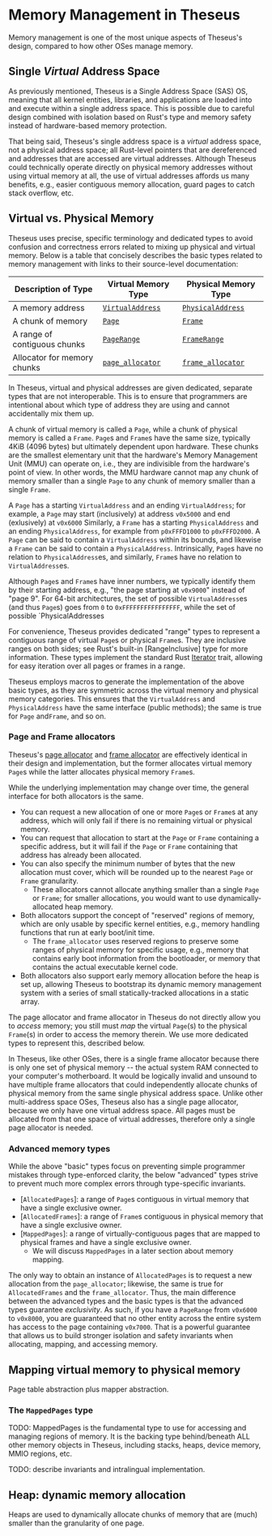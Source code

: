 # Memory Management in Theseus

Memory management is one of the most unique aspects of Theseus's design, compared to how other OSes manage memory. 

## Single *Virtual* Address Space
As previously mentioned, Theseus is a Single Address Space (SAS) OS, meaning that all kernel entities, libraries, and applications are loaded into and execute within a single address space. This is possible due to careful design combined with isolation based on Rust's type and memory safety instead of hardware-based memory protection.

That being said, Theseus's single address space is a *virtual* address space, not a physical address space; 
all Rust-level pointers that are dereferenced and addresses that are accessed are virtual addresses. 
Although Theseus could technically operate directly on physical memory addresses without using virtual memory at all, the use of virtual addresses affords us many benefits, e.g., easier contiguous memory allocation, guard pages to catch stack overflow, etc. 


## Virtual vs. Physical Memory
Theseus uses precise, specific terminology and dedicated types to avoid confusion and correctness errors related to mixing up physical and virtual memory.
Below is a table that concisely describes the basic types related to memory management with links to their source-level documentation:


| Description of Type          | Virtual Memory Type   | Physical Memory Type |
|------------------------------|-----------------------|----------------------|
| A memory address             | [`VirtualAddress`]    | [`PhysicalAddress`]  |
| A chunk of memory            | [`Page`]              | [`Frame`]            |
| A range of contiguous chunks | [`PageRange`]         | [`FrameRange`]       |
| Allocator for memory chunks  | [`page_allocator`]    | [`frame_allocator`]  |

In Theseus, virtual and physical addresses are given dedicated, separate types that are not interoperable. 
This is to ensure that programmers are intentional about which type of address they are using and cannot accidentally mix them up.

A chunk of virtual memory is called a `Page`, while a chunk of physical memory is called a `Frame`.
`Page`s and `Frame`s have the same size, typically 4KiB (4096 bytes) but ultimately dependent upon hardware.
These chunks are the smallest elementary unit that the hardware's Memory Management Unit (MMU) can operate on, i.e., they are indivisible from the hardware's point of view. 
In other words, the MMU hardware cannot map any chunk of memory smaller than a single `Page` to any chunk of memory smaller than a single `Frame`. 

A `Page` has a starting `VirtualAddress` and an ending `VirtualAddress`; for example, a `Page` may start (inclusively) at address `v0x5000` and end (exlusively) at `v0x6000` 
Similarly, a `Frame` has a starting `PhysicalAddress` and an ending `PhysicalAddress`, for example from `p0xFFFD1000` to `p0xFFFD2000`.
A `Page` can be said to contain a `VirtualAddress` within its bounds, and likewise a `Frame` can be said to contain a `PhysicalAddress`.
Intrinsically, `Page`s have no relation to `PhysicalAddress`es, and similarly, `Frame`s have no relation to `VirtualAddress`es.

Although `Page`s and `Frame`s have inner numbers, we typically identify them by their starting address, e.g., "the page starting at `v0x9000`" instead of "page 9".
For 64-bit architectures, the set of possible `VirtualAddress`es (and thus `Page`s) goes from `0` to `0xFFFFFFFFFFFFFFFF`, while the set of possible `PhysicalAddresses


For convenience, Theseus provides dedicated "range" types to represent a contiguous range of virtual `Page`s or physical `Frame`s. 
They are inclusive ranges on both sides; see Rust's built-in [RangeInclusive] type for more information.
These types implement the standard Rust [Iterator] trait, allowing for easy iteration over all pages or frames in a range.

Theseus employs macros to generate the implementation of the above basic types,
as they are symmetric across the virtual memory and physical memory categories.
This ensures that the `VirtualAddress` and `PhysicalAddress` have the same interface (public methods); the same is true for `Page` and`Frame`, and so on.


[`VirtualAddress`]: https://theseus-os.github.io/Theseus/doc/memory_structs/struct.VirtualAddress.html
[`PhysicalAddress`]: https://theseus-os.github.io/Theseus/doc/memory_structs/struct.PhysicalAddress.html
[`Page`]: https://theseus-os.github.io/Theseus/doc/memory_structs/struct.Page.html
[`Frame`]: https://theseus-os.github.io/Theseus/doc/memory_structs/struct.Frame.html
[`PageRange`]: https://theseus-os.github.io/Theseus/doc/memory_structs/struct.PageRange.html
[`FrameRange`]: https://theseus-os.github.io/Theseus/doc/memory_structs/struct.FrameRange.html
[Iterator]: https://doc.rust-lang.org/std/iter/trait.Iterator.html
[`page_allocator`]:  https://theseus-os.github.io/Theseus/doc/page_allocator/index.html
[`frame_allocator`]: https://theseus-os.github.io/Theseus/doc/frame_allocator/index.html


### Page and Frame allocators
Theseus's [page allocator] and [frame allocator] are effectively identical in their design and implementation, but the former allocates virtual memory `Page`s while the latter allocates physical memory `Frame`s.

While the underlying implementation may change over time, the general interface for both allocators is the same. 
* You can request a new allocation of one or more `Page`s or `Frame`s at any address, which will only fail if there is no remaining virtual or physical memory. 
* You can request that allocation to start at the `Page` or `Frame` containing a specific address, but it will fail if the `Page` or `Frame` containing that address has already been allocated.
* You can also specify the minimum number of bytes that the new allocation must cover, which will be rounded up to the nearest `Page` or `Frame` granularity.
    * These allocators cannot allocate anything smaller than a single `Page` or `Frame`; for smaller allocations, you would want to use dynamically-allocated heap memory.
* Both allocators support the concept of "reserved" regions of memory, which are only usable by specific kernel entities, e.g., memory handling functions that run at early boot/init time.
    * The `frame_allocator` uses reserved regions to preserve some ranges of physical memory for specific usage, e.g., memory that contains early boot information from the bootloader, or memory that contains the actual executable kernel code.
* Both allocators also support early memory allocation before the heap is set up, allowing Theseus to bootstrap its dynamic memory management system with a series of small statically-tracked allocations in a static array.


The page allocator and frame allocator in Theseus do not directly allow you to *access* memory; you still must *map* the virtual `Page`(s) to the physical `Frame`(s) in order to access the memory therein.
We use more dedicated types to represent this, described below.

In Theseus, like other OSes, there is a single frame allocator because there is only one set of physical memory -- the actual system RAM connected to your computer's motherboard. 
It would be logically invalid and unsound to have multiple frame allocators that could independently allocate chunks of physical memory from the same single physical address space. 
Unlike other multi-address space OSes, Theseus also has a single page allocator, because we only have one virtual address space. 
All pages must be allocated from that one space of virtual addresses, therefore only a single page allocator is needed.

[page allocator]:  https://theseus-os.github.io/Theseus/doc/page_allocator/index.html
[frame allocator]: https://theseus-os.github.io/Theseus/doc/frame_allocator/index.html

### Advanced memory types
While the above "basic" types focus on preventing simple programmer mistakes through type-enforced clarity,
the below "advanced" types strive to prevent much more complex errors through type-specific invariants. 

* [`AllocatedPages`]: a range of `Page`s contiguous in virtual memory that have a single exclusive owner.
* [`AllocatedFrames`]: a range of `Frame`s contiguous in physical memory that have a single exclusive owner. 
* [`MappedPages`]: a range of virtually-contiguous pages that are mapped to physical frames and have a single exclusive owner. 
    * We will discuss `MappedPages` in a later section about memory mapping.


The only way to obtain an instance of `AllocatedPages` is to request a new allocation from the `page_allocator`; likewise, the same is true for `AllocatedFrames` and the `frame_allocator`.
Thus, the main difference between the advanced types and the basic types is that the advanced types guarantee *exclusivity*.
As such, if you have a `PageRange` from `v0x6000` to `v0x8000`, you are guaranteed that no other entity across the entire system has access to the page containing `v0x7000`.
That is a powerful guarantee that allows us to build stronger isolation and safety invariants when allocating, mapping, and accessing memory.


[AllocatedFrames]: https://theseus-os.github.io/Theseus/doc/frame_allocator/struct.AllocatedFrames.html
[AllocatedPages]: https://theseus-os.github.io/Theseus/doc/page_allocator/struct.AllocatedPages.html
[MappedPages]: https://theseus-os.github.io/Theseus/doc/memory/struct.MappedPages.html



## Mapping virtual memory to physical memory
Page table abstraction plus mapper abstraction. 

### The `MappedPages` type

TODO: MappedPages is the fundamental type to use for accessing and managing regions of memory. It is the backing type behind/beneath ALL other memory objects in Theseus, including stacks, heaps, device memory, MMIO regions, etc.

TODO: describe invariants and intralingual implementation. 



## Heap: dynamic memory allocation
Heaps are used to dynamically allocate chunks of memory that are (much) smaller than the granularity of one page.  


